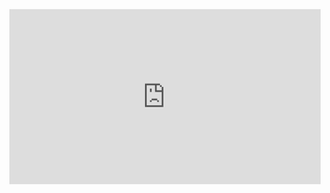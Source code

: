 <iframe width="560" height="315" src="https://www.youtube.com/embed/dQw4w9WgXcQ?si=EoIcEg-VEM8aI1RS" title="YouTube video player" frameborder="0" allow="accelerometer; autoplay; clipboard-write; encrypted-media; gyroscope; picture-in-picture; web-share" allowfullscreen></iframe>
